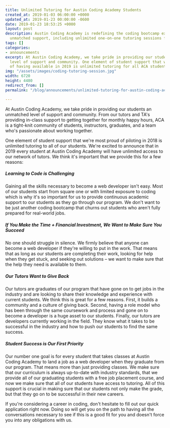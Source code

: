 ```yaml
---
title: Unlimited Tutoring for Austin Coding Academy Students
created_at: 2019-01-03 06:00:00 +0000
updated_at: 2019-01-23 00:00:00 -0600
date: 2019-01-23 18:53:25 +0000
layout: post
description: Austin Coding Academy is redefining the coding bootcamp experience with
  unmatched support, including unlimited one-on-one tutoring sessions for all students.
tags: []
categories:
- announcements
excerpt: At Austin Coding Academy, we take pride in providing our students an unmatched
  level of support and community. One element of student support that we're most proud
  of having available in 2019 is unlimited tutoring for all ACA students.
img: "/assets/images/coding-tutoring-session.jpg"
width: 6720
height: 4480
redirect_from: []
permalink: "/blog/announcements/unlimited-tutoring-for-austin-coding-academy-students/"

---
```

At Austin Coding Academy, we take pride in providing our students an unmatched level of support and community. From our tutors and TA's providing in-class support to getting together for monthly happy hours, ACA is a tight-knit community of students, instructors, graduates, and a team who's passionate about working together.

One element of student support that we're most proud of piloting in 2018 is unlimited tutoring to all of our students. We're excited to announce that in 2019 every student at Austin Coding Academy will have unlimited access to our network of tutors. We think it's important that we provide this for a few reasons:

##### Learning to Code is Challenging

Gaining all the skills necessary to become a web developer isn't easy. Most of our students start from square one or with limited exposure to coding which is why it's so important for us to provide continuous academic support to our students as they go through our program. We don't want to be just another coding bootcamp that churns out students who aren't fully prepared for real-world jobs.

##### **If You Make the Time + Financial Investment, We Want to Make Sure You Succeed**

No one should struggle in silence. We firmly believe that anyone can become a web developer if they're willing to put in the work. That means that as long as our students are completing their work, looking for help when they get stuck, and seeking out solutions – we want to make sure that the help they need is available to them.

##### **Our Tutors Want to Give Back**

Our tutors are graduates of our program that have gone on to get jobs in the industry and are looking to share their knowledge and experience with current students. We think this is great for a few reasons. First, it builds a community and a culture of giving back. Second, having a role model who has been through the same coursework and process and gone on to become a developer is a huge asset to our students. Finally, our tutors are developers currently working in the field. They know what it takes to be successful in the industry and how to push our students to find the same success.

##### **Student Success is Our First Priority**

Our number one goal is for every student that takes classes at Austin Coding Academy to land a job as a web developer when they graduate from our program. That means more than just providing classes. We make sure that our curriculum is always up-to-date with industry standards, that we provide all of our graduating students with a free job placement course, and now we make sure that all of our students have access to tutoring. All of this support is crucial in making sure that our students not only make the grade, but that they go on to be successful in their new careers.

If you're considering a career in coding, don't hesitate to fill out our quick application right now. Doing so will get you on the path to having all the conversations necessary to see if this is a good fit for you and doesn't force you into any obligations with us.